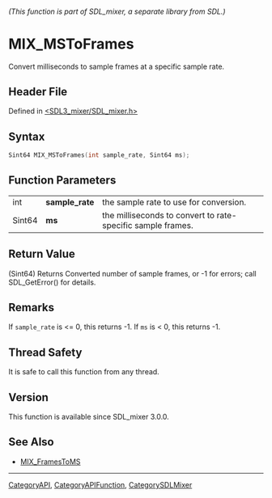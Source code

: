 ###### (This function is part of SDL_mixer, a separate library from SDL.)
# MIX_MSToFrames

Convert milliseconds to sample frames at a specific sample rate.

## Header File

Defined in [<SDL3_mixer/SDL_mixer.h>](https://github.com/libsdl-org/SDL_mixer/blob/main/include/SDL3_mixer/SDL_mixer.h)

## Syntax

```c
Sint64 MIX_MSToFrames(int sample_rate, Sint64 ms);
```

## Function Parameters

|        |                 |                                                             |
| ------ | --------------- | ----------------------------------------------------------- |
| int    | **sample_rate** | the sample rate to use for conversion.                      |
| Sint64 | **ms**          | the milliseconds to convert to rate-specific sample frames. |

## Return Value

(Sint64) Returns Converted number of sample frames, or -1 for errors; call
SDL_GetError() for details.

## Remarks

If `sample_rate` is <= 0, this returns -1. If `ms` is < 0, this returns -1.

## Thread Safety

It is safe to call this function from any thread.

## Version

This function is available since SDL_mixer 3.0.0.

## See Also

- [MIX_FramesToMS](MIX_FramesToMS)

----
[CategoryAPI](CategoryAPI), [CategoryAPIFunction](CategoryAPIFunction), [CategorySDLMixer](CategorySDLMixer)

